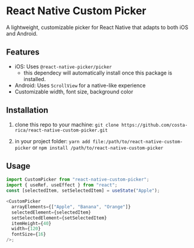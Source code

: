 # React Native Custom Picker

A lightweight, customizable picker for React Native that adapts to both iOS and Android.

## Features

- iOS: Uses `@react-native-picker/picker`
  - this dependecy will automatically install once this package is installed.
- Android: Uses `ScrollView` for a native-like experience
- Customizable width, font size, background color

## Installation

1. clone this repo to your machine: `git clone https://github.com/costa-rica/react-native-custom-picker.git`

2. in your project folder:
   `yarn add file:/path/to/react-native-custom-picker`
   or
   `npm install /path/to/react-native-custom-picker`

## Usage

```js
import CustomPicker from "react-native-custom-picker";
import { useRef, useEffect } from "react";
const [selectedItem, setSelectedItem] = useState("Apple");

<CustomPicker
  arrayElements={["Apple", "Banana", "Orange"]}
  selectedElement={selectedItem}
  setSelectedElement={setSelectedItem}
  itemHeight={40}
  width={120}
  fontSize={16}
/>;
```
